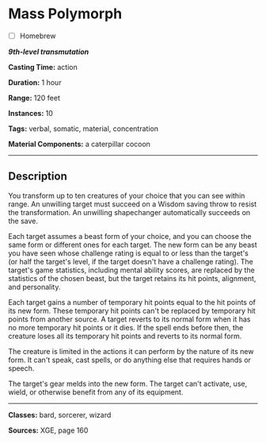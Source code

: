 # Mass Polymorph

- [ ] Homebrew

***9th-level transmutation***

**Casting Time:** action

**Duration:** 1 hour

**Range:** 120 feet

**Instances:** 10

**Tags:** verbal, somatic, material, concentration

**Material Components:** a caterpillar cocoon

---

## Description
You transform up to ten creatures of your choice that you can see within range.
An unwilling target must succeed on a Wisdom saving throw to resist the transformation.
An unwilling shapechanger automatically succeeds on the save.

Each target assumes a beast form of your choice, and you can choose the same form or different ones for each target.
The new form can be any beast you have seen whose challenge rating is equal to or less than the target's (or half the target's level, if the target doesn't have a challenge rating).
The target's game statistics, including mental ability scores, are replaced by the statistics of the chosen beast, but the target retains its hit points, alignment, and personality.

Each target gains a number of temporary hit points equal to the hit points of its new form.
These temporary hit points can't be replaced by temporary hit points from another source.
A target reverts to its normal form when it has no more temporary hit points or it dies.
If the spell ends before then, the creature loses all its temporary hit points and reverts to its normal form.

The creature is limited in the actions it can perform by the nature of its new form.
It can't speak, cast spells, or do anything else that requires hands or speech.

The target's gear melds into the new form.
The target can't activate, use, wield, or otherwise benefit from any of its equipment.

---

**Classes:** bard, sorcerer, wizard

**Sources:** XGE, page 160
